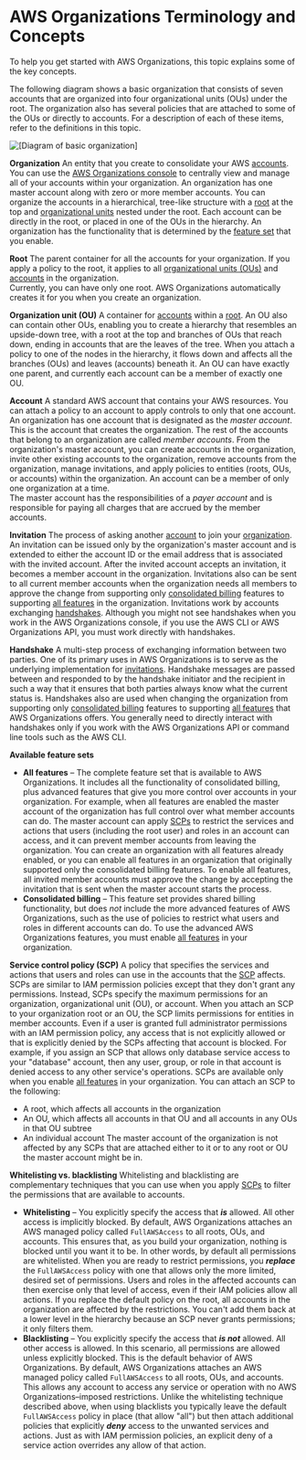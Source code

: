 # AWS Organizations Terminology and Concepts<a name="orgs_getting-started_concepts"></a>

To help you get started with AWS Organizations, this topic explains some of the key concepts\. 

The following diagram shows a basic organization that consists of seven accounts that are organized into four organizational units \(OUs\) under the root\. The organization also has several policies that are attached to some of the OUs or directly to accounts\. For a description of each of these items, refer to the definitions in this topic\.

![\[Diagram of basic organization\]](http://docs.aws.amazon.com/organizations/latest/userguide/images/BasicOrganization.png)

**Organization**  <a name="org"></a>
An entity that you create to consolidate your AWS [accounts](#account)\. You can use the [AWS Organizations console](https://console.aws.amazon.com/organizations/) to centrally view and manage all of your accounts within your organization\. An organization has one master account along with zero or more member accounts\. You can organize the accounts in a hierarchical, tree\-like structure with a [root](#root) at the top and [organizational units](#organizationalunit) nested under the root\. Each account can be directly in the root, or placed in one of the OUs in the hierarchy\. An organization has the functionality that is determined by the [feature set](#feature-set) that you enable\. 

**Root**  <a name="root"></a>
The parent container for all the accounts for your organization\. If you apply a policy to the root, it applies to all [organizational units \(OUs\)](#organizationalunit) and [accounts](#account) in the organization\.  
Currently, you can have only one root\. AWS Organizations automatically creates it for you when you create an organization\.

**Organization unit \(OU\)**  <a name="organizationalunit"></a>
A container for [accounts](#account) within a [root](#root)\. An OU also can contain other OUs, enabling you to create a hierarchy that resembles an upside\-down tree, with a root at the top and branches of OUs that reach down, ending in accounts that are the leaves of the tree\. When you attach a policy to one of the nodes in the hierarchy, it flows down and affects all the branches \(OUs\) and leaves \(accounts\) beneath it\. An OU can have exactly one parent, and currently each account can be a member of exactly one OU\.

**Account**  <a name="account"></a>
A standard AWS account that contains your AWS resources\. You can attach a policy to an account to apply controls to only that one account\.  
An organization has one account that is designated as the *master account*\. This is the account that creates the organization\. The rest of the accounts that belong to an organization are called *member accounts*\. From the organization's master account, you can create accounts in the organization, invite other existing accounts to the organization, remove accounts from the organization, manage invitations, and apply policies to entities \(roots, OUs, or accounts\) within the organization\. An account can be a member of only one organization at a time\.  
The master account has the responsibilities of a *payer account* and is responsible for paying all charges that are accrued by the member accounts\. 

**Invitation**  <a name="invite"></a>
The process of asking another [account](#account) to join your [organization](#org)\. An invitation can be issued only by the organization's master account and is extended to either the account ID or the email address that is associated with the invited account\. After the invited account accepts an invitation, it becomes a member account in the organization\. Invitations also can be sent to all current member accounts when the organization needs all members to approve the change from supporting only [consolidated billing](#feature-set-cb-only) features to supporting [all features](#feature-set-all) in the organization\. Invitations work by accounts exchanging [handshakes](#handshake)\. Although you might not see handshakes when you work in the AWS Organizations console, if you use the AWS CLI or AWS Organizations API, you must work directly with handshakes\.

**Handshake**  <a name="handshake"></a>
A multi\-step process of exchanging information between two parties\. One of its primary uses in AWS Organizations is to serve as the underlying implementation for [invitations](#invite)\. Handshake messages are passed between and responded to by the handshake initiator and the recipient in such a way that it ensures that both parties always know what the current status is\. Handshakes also are used when changing the organization from supporting only [consolidated billing](#feature-set-cb-only) features to supporting [all features](#feature-set-all) that AWS Organizations offers\. You generally need to directly interact with handshakes only if you work with the AWS Organizations API or command line tools such as the AWS CLI\.

**Available feature sets**  <a name="feature-set"></a>
+ <a name="feature-set-all"></a>**All features** – The complete feature set that is available to AWS Organizations\. It includes all the functionality of consolidated billing, plus advanced features that give you more control over accounts in your organization\. For example, when all features are enabled the master account of the organization has full control over what member accounts can do\. The master account can apply [SCPs](orgs_manage_policies_scp.md) to restrict the services and actions that users \(including the root user\) and roles in an account can access, and it can prevent member accounts from leaving the organization\. You can create an organization with all features already enabled, or you can enable all features in an organization that originally supported only the consolidated billing features\. To enable all features, all invited member accounts must approve the change by accepting the invitation that is sent when the master account starts the process\.
+ <a name="feature-set-cb-only"></a>**Consolidated billing** – This feature set provides shared billing functionality, but does *not* include the more advanced features of AWS Organizations, such as the use of policies to restrict what users and roles in different accounts can do\. To use the advanced AWS Organizations features, you must enable [all features](#feature-set-all) in your organization\.

**Service control policy \(SCP\)**  <a name="scp"></a>
A policy that specifies the services and actions that users and roles can use in the accounts that the [SCP](orgs_manage_policies_scp.md) affects\. SCPs are similar to IAM permission policies except that they don't grant any permissions\. Instead, SCPs specify the maximum permissions for an organization, organizational unit \(OU\), or account\. When you attach an SCP to your organization root or an OU, the SCP limits permissions for entities in member accounts\. Even if a user is granted full administrator permissions with an IAM permission policy, any access that is not explicitly allowed or that is explicitly denied by the SCPs affecting that account is blocked\. For example, if you assign an SCP that allows only database service access to your "database" account, then any user, group, or role in that account is denied access to any other service's operations\. SCPs are available only when you enable [all features](#feature-set-all) in your organization\. You can attach an SCP to the following:  
+ A root, which affects all accounts in the organization
+ An OU, which affects all accounts in that OU and all accounts in any OUs in that OU subtree
+ An individual account
The master account of the organization is not affected by any SCPs that are attached either to it or to any root or OU the master account might be in\.

**Whitelisting vs\. blacklisting**  <a name="whitelist_blacklist"></a>
Whitelisting and blacklisting are complementary techniques that you can use when you apply [SCPs](orgs_manage_policies_scp.md) to filter the permissions that are available to accounts\.  
+ <a name="whitelisting"></a>**Whitelisting** – You explicitly specify the access that ***is*** allowed\. All other access is implicitly blocked\. By default, AWS Organizations attaches an AWS managed policy called `FullAWSAccess` to all roots, OUs, and accounts\. This ensures that, as you build your organization, nothing is blocked until you want it to be\. In other words, by default all permissions are whitelisted\. When you are ready to restrict permissions, you ***replace*** the `FullAWSAccess` policy with one that allows only the more limited, desired set of permissions\. Users and roles in the affected accounts can then exercise only that level of access, even if their IAM policies allow all actions\. If you replace the default policy on the root, all accounts in the organization are affected by the restrictions\. You can't add them back at a lower level in the hierarchy because an SCP never grants permissions; it only filters them\.
+ <a name="blacklisting"></a>**Blacklisting** – You explicitly specify the access that ***is not*** allowed\. All other access is allowed\. In this scenario, all permissions are allowed unless explicitly blocked\. This is the default behavior of AWS Organizations\. By default, AWS Organizations attaches an AWS managed policy called `FullAWSAccess` to all roots, OUs, and accounts\. This allows any account to access any service or operation with no AWS Organizations–imposed restrictions\. Unlike the whitelisting technique described above, when using blacklists you typically leave the default `FullAWSAccess` policy in place \(that allow "all"\) but then attach additional policies that explicitly ***deny*** access to the unwanted services and actions\. Just as with IAM permission policies, an explicit deny of a service action overrides any allow of that action\.